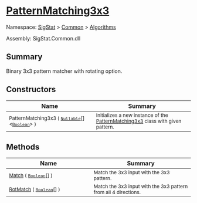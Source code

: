 # [PatternMatching3x3](./PatternMatching3x3.md)

Namespace: [SigStat]() > [Common](./../README.md) > [Algorithms](./README.md)

Assembly: SigStat.Common.dll

## Summary
Binary 3x3 pattern matcher with rotating option.

## Constructors

| Name<div><a href="#"><img width=400></a></div> | Summary<div><a href="#"><img width=475></a></div> | 
| --- | --- | 
| <sub>PatternMatching3x3 ( [`Nullable`](https://docs.microsoft.com/en-us/dotnet/api/System.Nullable-1)[]\<[`Boolean`](https://docs.microsoft.com/en-us/dotnet/api/System.Boolean)> )</sub> | <sub>Initializes a new instance of the [PatternMatching3x3](../../docs/md/SigStat/Common/Algorithms/PatternMatching3x3.md) class with given pattern.</sub> | 


## Methods

| Name<div><a href="#"><img width=400></a></div> | Summary<div><a href="#"><img width=475></a></div> | 
| --- | --- | 
| <sub>[Match](./Methods/PatternMatching3x3--Match.md) ( [`Boolean`](https://docs.microsoft.com/en-us/dotnet/api/System.Boolean)[] )</sub> | <sub>Match the 3x3 input with the 3x3 pattern.</sub> | 
| <sub>[RotMatch](./Methods/PatternMatching3x3--RotMatch.md) ( [`Boolean`](https://docs.microsoft.com/en-us/dotnet/api/System.Boolean)[] )</sub> | <sub>Match the 3x3 input with the 3x3 pattern from all 4 directions.</sub> | 


